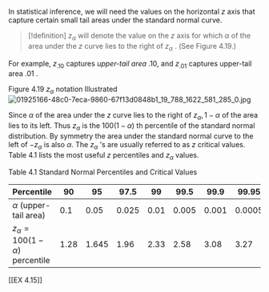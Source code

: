 In statistical inference, we will need the values on the horizontal $z$ axis that capture certain small tail areas under the standard normal curve.

> [!definition]
> ${z}_{\alpha }$ will denote the value on the $z$ axis for which $\alpha$ of the area under the $z$ curve lies to the right of ${z}_{\alpha }$ . (See Figure 4.19.)

For example, ${z}_{.10}$ captures *upper-tail area* .10, and ${z}_{.01}$ captures upper-tail area .01 .

Figure 4.19 
${z}_{\alpha }$ notation Illustrated
![01925166-48c0-7eca-9860-67f13d0848b1_19_788_1622_581_285_0.jpg](images/01925166-48c0-7eca-9860-67f13d0848b1_19_788_1622_581_285_0.jpg)

Since $\alpha$ of the area under the $z$ curve lies to the right of ${z}_{\alpha },1 - \alpha$ of the area lies to its left. 
Thus ${z}_{\alpha }$ is the ${100}\left( {1 - \alpha }\right)$ th percentile of the standard normal distribution. 
By symmetry the area under the standard normal curve to the left of $- {z}_{\alpha }$ is also $\alpha$. 
The ${z}_{\alpha }$ ’s are usually referred to as $z$ critical values. 
Table 4.1 lists the most useful $z$ percentiles and ${z}_{\alpha }$ values.

Table 4.1 
Standard Normal Percentiles and Critical Values

| Percentile                   | 90   | 95    | 97.5  | 99    | 99.5  | 99.9  | 99.95 |
|------------------------------|------|-------|-------|-------|-------|-------|-------|
| $\alpha$ (upper-tail area)| 0.1  | 0.05  | 0.025 | 0.01  | 0.005 | 0.001 | 0.0005|
| $z_{\alpha} = 100(1 - \alpha)$ percentile | 1.28 | 1.645 | 1.96  | 2.33  | 2.58  | 3.08  | 3.27  |

[[EX 4.15]]